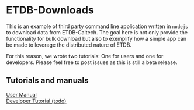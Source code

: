# ETDB-Downloads

This is an example of third party command line application written in `nodejs` to download data from ETDB-Caltech. The goal here is not only provide the functionality for bulk download but also to exemplify how a simple app can be made to leverage the distributed nature of ETDB.

For this reason, we wrote two tutorials: One for users and one for developers. Please feel free to post issues as this is still a beta release.

## Tutorials and manuals

[User Manual](https://github.com/theJensenLab/etdb-bulk-download/blob/master/userManual.md)  
[Developer Tutorial (todo)](https://github.com/theJensenLab/etdb-bulk-download/blob/master/developerManual.md)

